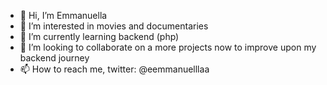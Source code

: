 - 👋 Hi, I’m Emmanuella
- 👀 I’m interested in movies and documentaries
- 🌱 I’m currently learning backend (php)
- 💞️ I’m looking to collaborate on a more projects now to improve upon my backend journey
- 📫 How to reach me, twitter: @eemmanuelllaa 

<!---
emmanuellaAk/emmanuellaAk is a ✨ special ✨ repository because its `README.md` (this file) appears on your GitHub profile.
You can click the Preview link to take a look at your changes.
--->
